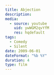 ```yaml
---
title: Abjection
description: 
media:
  - source: youtube
    uid: ywWGM2qvYfM
    res: hqdefault
tags: 
  - Comedy
  - Silent
date: 2009-06-01
dateFormat: "%b %Y"
duration: 4
type: film
---
```

